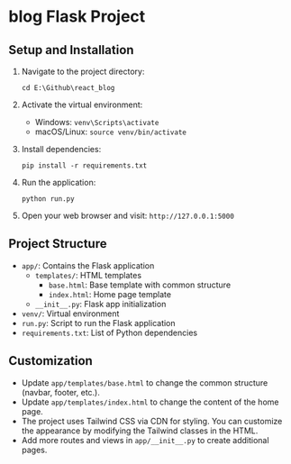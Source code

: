 # blog Flask Project

## Setup and Installation
1. Navigate to the project directory:
   ```
   cd E:\Github\react_blog
   ```

2. Activate the virtual environment:
   - Windows: `venv\Scripts\activate`
   - macOS/Linux: `source venv/bin/activate`

3. Install dependencies:
   ```
   pip install -r requirements.txt
   ```

4. Run the application:
   ```
   python run.py
   ```

5. Open your web browser and visit: `http://127.0.0.1:5000`

## Project Structure
- `app/`: Contains the Flask application
  - `templates/`: HTML templates
    - `base.html`: Base template with common structure
    - `index.html`: Home page template
  - `__init__.py`: Flask app initialization
- `venv/`: Virtual environment
- `run.py`: Script to run the Flask application
- `requirements.txt`: List of Python dependencies

## Customization
- Update `app/templates/base.html` to change the common structure (navbar, footer, etc.).
- Update `app/templates/index.html` to change the content of the home page.
- The project uses Tailwind CSS via CDN for styling. You can customize the appearance by modifying the Tailwind classes in the HTML.
- Add more routes and views in `app/__init__.py` to create additional pages.
